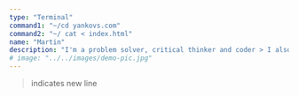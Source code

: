 ```yaml
---
type: "Terminal"
command1: "~/cd yankovs.com"
command2: "~/ cat < index.html"
name: "Martin"
description: "I'm a problem solver, critical thinker and coder > I also like building stuff. "
# image: "../../images/demo-pic.jpg"
---
```


> indicates new line